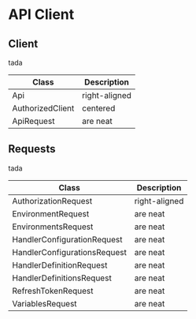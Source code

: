 # API Client

## Client

tada

| Class              | Description   |
| ------------------ | ------------- |
| Api                | right-aligned |
| AuthorizedClient   | centered      |
| ApiRequest         | are neat      |

## Requests

tada

| Class                           | Description   |
| ------------------------------- | ------------- |
| AuthorizationRequest            | right-aligned |
| EnvironmentRequest              | are neat      |
| EnvironmentsRequest             | are neat      |
| HandlerConfigurationRequest     | are neat      |
| HandlerConfigurationsRequest    | are neat      |
| HandlerDefinitionRequest        | are neat      |
| HandlerDefinitionsRequest       | are neat      |
| RefreshTokenRequest             | are neat      |
| VariablesRequest                | are neat      |